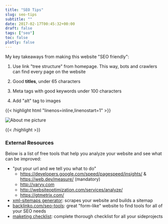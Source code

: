 ```yaml
---
title: "SEO Tips"
slug: seo-tips
subtitle: ""
date: 2017-02-17T00:45:32+00:00
draft: false
tags: ["seo"] 
toc: false
plotly: false
---
```

 
My key takeaways from making this website "SEO friendly":

1. Use link "tree structure" from homepage. This way, bots and crawlers can find every page on the website

1. Good **titles**, under 65 characters

1. Meta tags with good keywords under 100 characters

1. Add "alt" tag to images

{{< highlight html "linenos=inline,linenostart=1" >}}

<img alt="About me picture" src="/images/about.jpeg">

{{< /highlight >}}

### External Resources

Below is a list of free tools that help you analyze your website and see what can be improved:
* "put your url and we tell you what to do"
    * https://developers.google.com/speed/pagespeed/insights/ & https://web.dev/measure/ (mandatory)
    * http://varvy.com
    * http://websiteoptimization.com/services/analyze/
    * https://gtmetrix.com/
* [xml-sitemaps generator](https://www.xml-sitemaps.com/): scrapes your website and builds a sitemap 
* [backlinko.com/seo-tools](https://backlinko.com/seo-tools): great "form-like" website to find tools for all of your SEO needs
* [maketing checklist](https://www.sideprojectchecklist.com/marketing-checklist/): complete thorough checklist for all your sideprojects